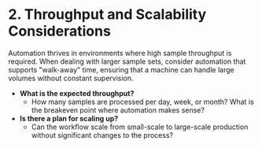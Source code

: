 # 2. Throughput and Scalability Considerations

Automation thrives in environments where high sample throughput is required. When dealing with larger sample sets, consider automation that supports "walk-away" time, ensuring that a machine can handle large volumes without constant supervision.

* **What is the expected throughput?**
  * How many samples are processed per day, week, or month? What is the breakeven point where automation makes sense?
* **Is there a plan for scaling up?**
  * Can the workflow scale from small-scale to large-scale production without significant changes to the process?
